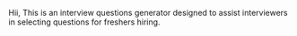 Hii, This is an interview questions generator designed to assist interviewers in selecting questions for freshers hiring.